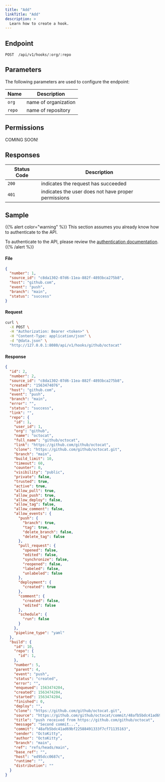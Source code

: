 ```yaml
---
title: "Add"
linkTitle: "Add"
description: >
  Learn how to create a hook.
---
```


## Endpoint

```
POST  /api/v1/hooks/:org/:repo
```

## Parameters

The following parameters are used to configure the endpoint:

| Name   | Description          |
| ------ | -------------------- |
| `org`  | name of organization |
| `repo` | name of repository   |

## Permissions

COMING SOON!

## Responses

| Status Code | Description                                         |
| ----------- | --------------------------------------------------- |
| `200`       | indicates the request has succeeded                 |
| `401`       | indicates the user does not have proper permissions |

## Sample

{{% alert color="warning" %}}
This section assumes you already know how to authenticate to the API.

To authenticate to the API, please review the [authentication documentation](/docs/reference/api/authentication/).
{{% /alert %}}

#### File

```json
{
  "number": 1,
  "source_id": "c8da1302-07d6-11ea-882f-4893bca275b8",
  "host": "github.com",
  "event": "push",
  "branch": "main",
  "status": "success"
}
```

#### Request

```sh
curl \
  -X POST \
  -H "Authorization: Bearer <token>" \
  -H "Content-Type: application/json" \
  -d "@data.json" \
  "http://127.0.0.1:8080/api/v1/hooks/github/octocat"
```

#### Response

```json
{
  "id": 2,
  "number": 2,
  "source_id": "c8da1302-07d6-11ea-882f-4893bca275b8",
  "created": "1563474076",
  "host": "github.com",
  "event": "push",
  "branch": "main",
  "error": "",
  "status": "success",
  "link": "",
  "repo": {
    "id": 1,
    "user_id": 1,
    "org": "github",
    "name": "octocat",
    "full_name": "github/octocat",
    "link": "https://github.com/github/octocat",
    "clone": "https://github.com/github/octocat.git",
    "branch": "main",
    "build_limit": 10,
    "timeout": 60,
    "counter": 0,
    "visibility": "public",
    "private": false,
    "trusted": true,
    "active": true,
    "allow_pull": true,
    "allow_push": true,
    "allow_deploy": false,
    "allow_tag": false,
    "allow_comment": false,
    "allow_events": {
      "push": {
        "branch": true,
        "tag": true,
        "delete_branch": false,
        "delete_tag": false
      },
      "pull_request": {
        "opened": false,
        "edited": false,
        "synchronize": false,
        "reopened": false,
        "labeled": false,
        "unlabeled": false
      },
      "deployment": {
        "created": true
      },
      "comment": {
        "created": false,
        "edited": false
      },
      "schedule": {
        "run": false
      }
    },
    "pipeline_type": "yaml"
  },
  "build": {
    "id": 10,
    "repo": {
      "id": 1,
    },
    "number": 5,
    "parent": 4,
    "event": "push",
    "status": "created",
    "error": "",
    "enqueued": 1563474204,
    "created": 1563474204,
    "started": 1563474204,
    "finished": 0,
    "deploy": "",
    "clone": "https://github.com/github/octocat.git",
    "source": "https://github.com/github/octocat/commit/48afb5bdc41ad69bf22588491333f7cf71135163",
    "title": "push received from https://github.com/github/octocat",
    "message": "Second commit...",
    "commit": "48afb5bdc41ad69bf22588491333f7cf71135163",
    "sender": "OctoKitty",
    "author": "OctoKitty",
    "branch": "main",
    "ref": "refs/heads/main",
    "base_ref": "",
    "host": "ed95dcc0687c",
    "runtime": "",
    "distribution": ""
  }
}
```
